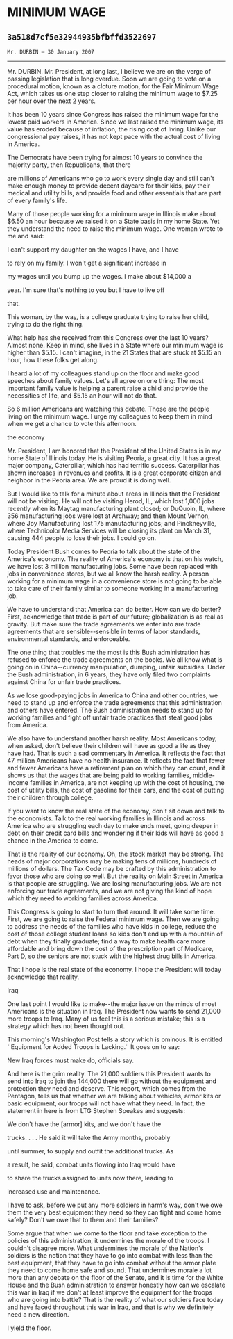 # MINIMUM WAGE
## `3a518d7cf5e32944935bfbffd3522697`
`Mr. DURBIN — 30 January 2007`

---


Mr. DURBIN. Mr. President, at long last, I believe we are on the 
verge of passing legislation that is long overdue. Soon we are going to 
vote on a procedural motion, known as a cloture motion, for the Fair 
Minimum Wage Act, which takes us one step closer to raising the minimum 
wage to $7.25 per hour over the next 2 years.

It has been 10 years since Congress has raised the minimum wage for 
the lowest paid workers in America. Since we last raised the minimum 
wage, its value has eroded because of inflation, the rising cost of 
living. Unlike our congressional pay raises, it has not kept pace with 
the actual cost of living in America.

The Democrats have been trying for almost 10 years to convince the 
majority party, then Republicans, that there


are millions of Americans who go to work every single day and still 
can't make enough money to provide decent daycare for their kids, pay 
their medical and utility bills, and provide food and other essentials 
that are part of every family's life.

Many of those people working for a minimum wage in Illinois make 
about $6.50 an hour because we raised it on a State basis in my home 
State. Yet they understand the need to raise the minimum wage. One 
woman wrote to me and said:




 I can't support my daughter on the wages I have, and I have 


 to rely on my family. I won't get a significant increase in 


 my wages until you bump up the wages. I make about $14,000 a 


 year. I'm sure that's nothing to you but I have to live off 


 that.


This woman, by the way, is a college graduate trying to raise her 
child, trying to do the right thing.

What help has she received from this Congress over the last 10 years? 
Almost none. Keep in mind, she lives in a State where our minimum wage 
is higher than $5.15. I can't imagine, in the 21 States that are stuck 
at $5.15 an hour, how these folks get along.

I heard a lot of my colleagues stand up on the floor and make good 
speeches about family values. Let's all agree on one thing: The most 
important family value is helping a parent raise a child and provide 
the necessities of life, and $5.15 an hour will not do that.

So 6 million Americans are watching this debate. Those are the people 
living on the minimum wage. I urge my colleagues to keep them in mind 
when we get a chance to vote this afternoon.

















the economy


Mr. President, I am honored that the President of the United States 
is in my home State of Illinois today. He is visiting Peoria, a great 
city. It has a great major company, Caterpillar, which has had terrific 
success. Caterpillar has shown increases in revenues and profits. It is 
a great corporate citizen and neighbor in the Peoria area. We are proud 
it is doing well.

But I would like to talk for a minute about areas in Illinois that 
the President will not be visiting. He will not be visiting Herod, IL, 
which lost 1,000 jobs recently when its Maytag manufacturing plant 
closed; or DuQuoin, IL, where 356 manufacturing jobs were lost at 
Archway; and then Mount Vernon, where Joy Manufacturing lost 175 
manufacturing jobs; and Pinckneyville, where Technicolor Media Services 
will be closing its plant on March 31, causing 444 people to lose their 
jobs. I could go on.

Today President Bush comes to Peoria to talk about the state of the 
America's economy. The reality of America's economy is that on his 
watch, we have lost 3 million manufacturing jobs. Some have been 
replaced with jobs in convenience stores, but we all know the harsh 
reality. A person working for a minimum wage in a convenience store is 
not going to be able to take care of their family similar to someone 
working in a manufacturing job.

We have to understand that America can do better. How can we do 
better? First, acknowledge that trade is part of our future; 
globalization is as real as gravity. But make sure the trade agreements 
we enter into are trade agreements that are sensible--sensible in terms 
of labor standards, environmental standards, and enforceable.

The one thing that troubles me the most is this Bush administration 
has refused to enforce the trade agreements on the books. We all know 
what is going on in China--currency manipulation, dumping, unfair 
subsidies. Under the Bush administration, in 6 years, they have only 
filed two complaints against China for unfair trade practices.

As we lose good-paying jobs in America to China and other countries, 
we need to stand up and enforce the trade agreements that this 
administration and others have entered. The Bush administration needs 
to stand up for working families and fight off unfair trade practices 
that steal good jobs from America.

We also have to understand another harsh reality. Most Americans 
today, when asked, don't believe their children will have as good a 
life as they have had. That is such a sad commentary in America. It 
reflects the fact that 47 million Americans have no health insurance. 
It reflects the fact that fewer and fewer Americans have a retirement 
plan on which they can count, and it shows us that the wages that are 
being paid to working families, middle-income families in America, are 
not keeping up with the cost of housing, the cost of utility bills, the 
cost of gasoline for their cars, and the cost of putting their children 
through college.

If you want to know the real state of the economy, don't sit down and 
talk to the economists. Talk to the real working families in Illinois 
and across America who are struggling each day to make ends meet, going 
deeper in debt on their credit card bills and wondering if their kids 
will have as good a chance in the America to come.

That is the reality of our economy. Oh, the stock market may be 
strong. The heads of major corporations may be making tens of millions, 
hundreds of millions of dollars. The Tax Code may be crafted by this 
administration to favor those who are doing so well. But the reality on 
Main Street in America is that people are struggling. We are losing 
manufacturing jobs. We are not enforcing our trade agreements, and we 
are not giving the kind of hope which they need to working families 
across America.

This Congress is going to start to turn that around. It will take 
some time. First, we are going to raise the Federal minimum wage. Then 
we are going to address the needs of the families who have kids in 
college, reduce the cost of those college student loans so kids don't 
end up with a mountain of debt when they finally graduate; find a way 
to make health care more affordable and bring down the cost of the 
prescription part of Medicare, Part D, so the seniors are not stuck 
with the highest drug bills in America.

That I hope is the real state of the economy. I hope the President 
will today acknowledge that reality.



















Iraq


One last point I would like to make--the major issue on the minds of 
most Americans is the situation in Iraq. The President now wants to 
send 21,000 more troops to Iraq. Many of us feel this is a serious 
mistake; this is a strategy which has not been thought out.

This morning's Washington Post tells a story which is ominous. It is 
entitled ''Equipment for Added Troops is Lacking.'' It goes on to say:




 New Iraq forces must make do, officials say.


And here is the grim reality. The 21,000 soldiers this President 
wants to send into Iraq to join the 144,000 there will go without the 
equipment and protection they need and deserve. This report, which 
comes from the Pentagon, tells us that whether we are talking about 
vehicles, armor kits or basic equipment, our troops will not have what 
they need. In fact, the statement in here is from LTG Stephen Speakes 
and suggests:




 We don't have the [armor] kits, and we don't have the 


 trucks. . . . He said it will take the Army months, probably 


 until summer, to supply and outfit the additional trucks. As 


 a result, he said, combat units flowing into Iraq would have 


 to share the trucks assigned to units now there, leading to 


 increased use and maintenance.


I have to ask, before we put any more soldiers in harm's way, don't 
we owe them the very best equipment they need so they can fight and 
come home safely? Don't we owe that to them and their families?


Some argue that when we come to the floor and take exception to the 
policies of this administration, it undermines the morale of the 
troops. I couldn't disagree more. What undermines the morale of the 
Nation's soldiers is the notion that they have to go into combat with 
less than the best equipment, that they have to go into combat without 
the armor plate they need to come home safe and sound. That undermines 
morale a lot more than any debate on the floor of the Senate, and it is 
time for the White House and the Bush administration to answer honestly 
how can we escalate this war in Iraq if we don't at least improve the 
equipment for the troops who are going into battle? That is the reality 
of what our soldiers face today and have faced throughout this war in 
Iraq, and that is why we definitely need a new direction.

I yield the floor.